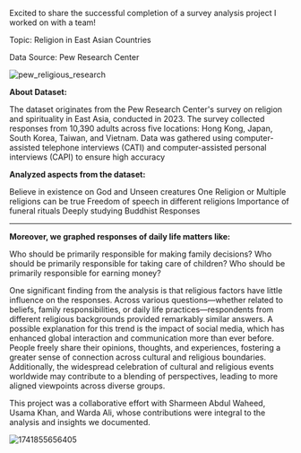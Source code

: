 Excited to share the successful completion of a survey analysis project I worked on with a team!

Topic: Religion in East Asian Countries

Data Source: Pew Research Center

![pew_religious_research](https://github.com/user-attachments/assets/cef91d20-8c85-4af9-a0ff-2af757d67d15)



**About Dataset:**

The dataset originates from the Pew Research Center's survey on religion and spirituality in East Asia, conducted in 2023. The survey collected responses from 10,390 adults across five locations: Hong Kong, Japan, South Korea, Taiwan, and Vietnam. Data was gathered using computer-assisted telephone interviews (CATI) and computer-assisted personal interviews (CAPI) to ensure high accuracy

**Analyzed aspects from the dataset:**

Believe in existence on God and Unseen creatures
One Religion or Multiple religions can be true 
Freedom of speech in different religions
Importance of funeral rituals 
Deeply studying Buddhist Responses

---

**Moreover, we graphed responses of daily life matters like:**

Who should be primarily responsible for making family decisions? 
Who should be primarily responsible for taking care of children? 
Who should be primarily responsible for earning money? 

One significant finding from the analysis is that religious factors have little influence on the responses. Across various questions—whether related to beliefs, family responsibilities, or daily life practices—respondents from different religious backgrounds provided remarkably similar answers. A possible explanation for this trend is the impact of social media, which has enhanced global interaction and communication more than ever before. People freely share their opinions, thoughts, and experiences, fostering a greater sense of connection across cultural and religious boundaries. Additionally, the widespread celebration of cultural and religious events worldwide may contribute to a blending of perspectives, leading to more aligned viewpoints across diverse groups.

This project was a collaborative effort with Sharmeen Abdul Waheed, Usama Khan, and Warda Ali, whose contributions were integral to the analysis and insights we documented.

![1741855656405](https://github.com/user-attachments/assets/947ab432-b046-4391-8348-ef35eb3f3ac2)


